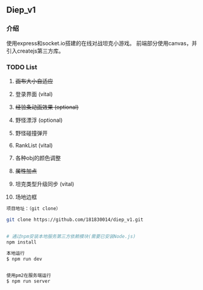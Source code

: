## Diep_v1



### 介绍

使用express和socket.io搭建的在线对战坦克小游戏。
前端部分使用canvas，并引入createjs第三方库。



### TODO List

1. ~~画布大小自适应~~

2. 登录界面 (vital)

3. ~~经验条动画效果 (optional)~~

4. 野怪漂浮 (optional)

5. 野怪碰撞弹开

6. RankList (vital)

7. 各种obj的颜色调整

8. ~~属性加点~~

9. 坦克类型升级同步 (vital)

10. 场地边框

    

``` bash
项目地址：（git clone）

git clone https://github.com/181830014/diep_v1.git
 
 
# 通过npm安装本地服务第三方依赖模块(需要已安装Node.js)
npm install

本地运行
$ npm run dev


使用pm2在服务端运行
$ npm run server


```
